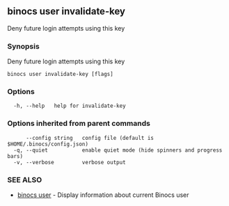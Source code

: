## binocs user invalidate-key

Deny future login attempts using this key

### Synopsis


Deny future login attempts using this key


```
binocs user invalidate-key [flags]
```

### Options

```
  -h, --help   help for invalidate-key
```

### Options inherited from parent commands

```
      --config string   config file (default is $HOME/.binocs/config.json)
  -q, --quiet           enable quiet mode (hide spinners and progress bars)
  -v, --verbose         verbose output
```

### SEE ALSO

* [binocs user](binocs_user.md)	 - Display information about current Binocs user

